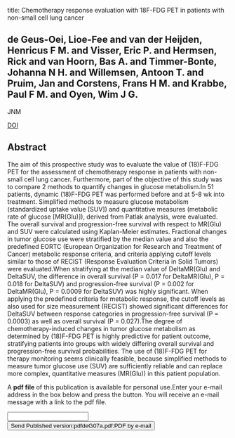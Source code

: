 title: Chemotherapy response evaluation with 18F-FDG PET in patients with non-small cell lung cancer

## de Geus-Oei, Lioe-Fee and van der Heijden, Henricus F M. and Visser, Eric P. and Hermsen, Rick and van Hoorn, Bas A. and Timmer-Bonte, Johanna N H. and Willemsen, Antoon T. and Pruim, Jan and Corstens, Frans H M. and Krabbe, Paul F M. and Oyen, Wim J G.
JNM

<a href="https://doi.org/10.2967/jnumed.107.043414">DOI</a>

## Abstract
The aim of this prospective study was to evaluate the value of (18)F-FDG PET for the assessment of chemotherapy response in patients with non-small cell lung cancer. Furthermore, part of the objective of this study was to compare 2 methods to quantify changes in glucose metabolism.In 51 patients, dynamic (18)F-FDG PET was performed before and at 5-8 wk into treatment. Simplified methods to measure glucose metabolism (standardized uptake value [SUV]) and quantitative measures (metabolic rate of glucose [MR(Glu)]), derived from Patlak analysis, were evaluated. The overall survival and progression-free survival with respect to MR(Glu) and SUV were calculated using Kaplan-Meier estimates. Fractional changes in tumor glucose use were stratified by the median value and also the predefined EORTC (European Organization for Research and Treatment of Cancer) metabolic response criteria, and criteria applying cutoff levels similar to those of RECIST (Response Evaluation Criteria in Solid Tumors) were evaluated.When stratifying at the median value of DeltaMR(Glu) and DeltaSUV, the difference in overall survival (P = 0.017 for DeltaMR(Glu), P = 0.018 for DeltaSUV) and progression-free survival (P = 0.002 for DeltaMR(Glu), P = 0.0009 for DeltaSUV) was highly significant. When applying the predefined criteria for metabolic response, the cutoff levels as also used for size measurement (RECIST) showed significant differences for DeltaSUV between response categories in progression-free survival (P = 0.0003) as well as overall survival (P = 0.027).The degree of chemotherapy-induced changes in tumor glucose metabolism as determined by (18)F-FDG PET is highly predictive for patient outcome, stratifying patients into groups with widely differing overall survival and progression-free survival probabilities. The use of (18)F-FDG PET for therapy monitoring seems clinically feasible, because simplified methods to measure tumor glucose use (SUV) are sufficiently reliable and can replace more complex, quantitative measures (MR(Glu)) in this patient population.

A <b>pdf file</b> of this publication is available for personal use.Enter your e-mail address in the box below and press the button. You will receive an e-mail message with a link to the pdf file.
<form action="sender.php">  <input type="text" name="email">  <input type="submit" value="Send Published version:pdfdeG07a.pdf:PDF by e-mail"></form>